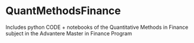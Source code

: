 # QuantMethodsFinance
Includes python CODE + notebooks of the Quantitative Methods in Finance subject in the Advantere Master in Finance Program
